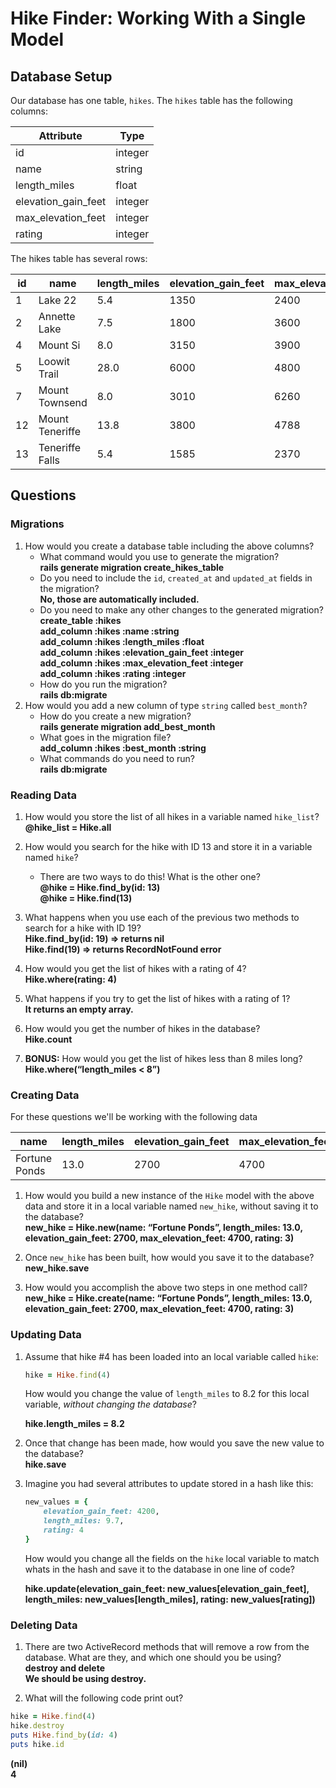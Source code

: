 # Hike Finder: Working With a Single Model

## Database Setup

Our database has one table, `hikes`. The `hikes` table has the following columns:

Attribute           | Type
---                 | ---
id                  | integer
name                | string
length_miles        | float
elevation_gain_feet | integer
max_elevation_feet  | integer
rating              | integer

The hikes table has several rows:

id  | name    | length_miles | elevation_gain_feet | max_elevation_feet | rating
--- | ---     | ---          | ---                 | ---                | ---
1   | Lake 22 | 5.4          | 1350                | 2400               | 4
2   | Annette Lake | 7.5     | 1800                | 3600               | 3
4   | Mount Si     | 8.0     | 3150                | 3900               | 3
5   | Loowit Trail | 28.0    | 6000                | 4800               | 5
7   | Mount Townsend | 8.0   | 3010                | 6260               | 2
12  | Mount Teneriffe | 13.8 | 3800                | 4788               | 4
13  | Teneriffe Falls | 5.4  | 1585                | 2370               | 4

## Questions

### Migrations

1. How would you create a database table including the above columns?
    - What command would you use to generate the migration?  
      **rails generate migration create_hikes_table**  
    - Do you need to include the `id`, `created_at` and `updated_at` fields in the migration?  
      **No, those are automatically included.**  
    - Do you need to make any other changes to the generated migration?  
      **create_table :hikes**  
      **add_column :hikes :name :string**  
      **add_column :hikes :length_miles :float**  
      **add_column :hikes :elevation_gain_feet :integer**  
      **add_column :hikes :max_elevation_feet :integer**  
      **add_column :hikes :rating :integer**  
    - How do you run the migration?  
      **rails db:migrate**
2. How would you add a new column of type `string` called `best_month`?
    - How do you create a new migration?  
      **rails generate migration add_best_month**
    - What goes in the migration file?  
      **add_column :hikes :best_month :string**
    - What commands do you need to run?  
      **rails db:migrate**

### Reading Data

1. How would you store the list of all hikes in a variable named `hike_list`?  
    **@hike_list = Hike.all**

2. How would you search for the hike with ID 13 and store it in a variable named `hike`?
    - There are two ways to do this! What is the other one?  
      **@hike = Hike.find_by(id: 13)**  
      **@hike = Hike.find(13)**

3. What happens when you use each of the previous two methods to search for a hike with ID 19?  
    **Hike.find_by(id: 19) => returns nil**  
    **Hike.find(19) => returns RecordNotFound error**

4. How would you get the list of hikes with a rating of 4?  
    **Hike.where(rating: 4)**

5. What happens if you try to get the list of hikes with a rating of 1?  
    **It returns an empty array.**

6. How would you get the number of hikes in the database?  
    **Hike.count**

7. **BONUS:** How would you get the list of hikes less than 8 miles long?  
    **Hike.where(“length_miles <  8”)**

### Creating Data

For these questions we'll be working with the following data

name    | length_miles | elevation_gain_feet | max_elevation_feet | rating
---     | ---          | ---                 | ---                | ---
Fortune Ponds | 13.0   | 2700                | 4700               | 3

1. How would you build a new instance of the `Hike` model with the above data and store it in a local variable named `new_hike`, without saving it to the database?  
  **new_hike = Hike.new(name: “Fortune Ponds”, length_miles: 13.0, elevation_gain_feet: 2700, max_elevation_feet: 4700, rating: 3)**

2. Once `new_hike` has been built, how would you save it to the database?  
  **new_hike.save**

3. How would you accomplish the above two steps in one method call?  
  **new_hike = Hike.create(name: “Fortune Ponds”, length_miles: 13.0, elevation_gain_feet: 2700, max_elevation_feet: 4700, rating: 3)**


### Updating Data

1. Assume that hike #4 has been loaded into an local variable called `hike`:
    ```ruby
    hike = Hike.find(4)
    ```
    How would you change the value of `length_miles` to 8.2 for this local variable, _without changing the database_?

    **hike.length_miles = 8.2**

2. Once that change has been made, how would you save the new value to the database?  
  **hike.save**

3. Imagine you had several attributes to update stored in a hash like this:
    ```ruby
    new_values = {
        elevation_gain_feet: 4200,
        length_miles: 9.7,
        rating: 4
    }
    ```
    How would you change all the fields on the `hike` local variable to match whats in the hash and save it to the database in one line of code?

    **hike.update(elevation_gain_feet: new_values[elevation_gain_feet], length_miles: new_values[length_miles], rating: new_values[rating])**

### Deleting Data

1. There are two ActiveRecord methods that will remove a row from the database. What are they, and which one should you be using?  
  **destroy and delete**  
  **We should be using destroy.**


2. What will the following code print out?  
  
```ruby
hike = Hike.find(4)
hike.destroy
puts Hike.find_by(id: 4)
puts hike.id
```  
  
  **(nil)**    
  **4**  
